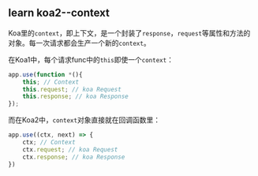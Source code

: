 ## learn koa2--context

Koa里的`context`，即上下文，是一个封装了`response`，`request`等属性和方法的对象。每一次请求都会生产一个新的`context`。

在Koa1中，每个请求func中的`this`即使一个`context`：

```javascript
app.use(function *(){
    this; // Context
    this.request; // koa Request
    this.response; // koa Response
});
```

而在Koa2中，`context`对象直接就在回调函数里：

```javascript
app.use((ctx, next) => {
    ctx; // Context
    ctx.request; // koa Request
    ctx.response; // koa Response
})
```
